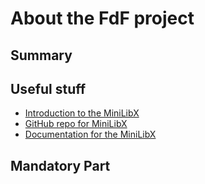 # About the FdF project

## Summary


## Useful stuff
- [Introduction to the MiniLibX](https://youtu.be/bYS93r6U0zg?si=6EN12BMOm0uo6OdE)
- [GitHub repo for MiniLibX](https://github.com/42Paris/minilibx-linux)
- [Documentation for the MiniLibX](https://harm-smits.github.io/42docs)

## Mandatory Part